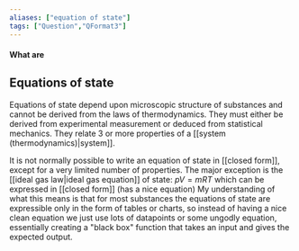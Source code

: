 ```yaml
---
aliases: ["equation of state"]
tags: ["Question","QFormat3"]
---
```


#### What are
## Equations of state
Equations of state depend upon microscopic structure of substances and cannot be derived from the laws of thermodynamics. They must either be derived from experimental measurement or deduced from statistical mechanics. They relate 3 or more properties of a [[system (thermodynamics)|system]].

It is not normally possible to write an equation of state in [[closed form]], except for a very limited number of properties.  The major exception is the [[ideal gas law|ideal gas equation]] of state: $pV = mRT$ which can be expressed in [[closed form]] (has a nice equation)
My understanding of what this means is that for most substances the equations of state are expressible only in the form of tables or charts, so instead of having a nice clean equation we just use lots of datapoints or some ungodly equation, essentially creating a "black box" function that takes an input and gives the expected output. 